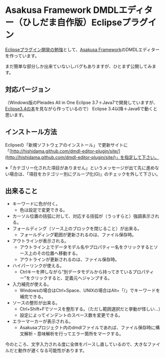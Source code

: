 Asakusa Framework DMDLエディター（ひしだま自作版）Eclipseプラグイン
===================================================================

[Eclipseプラグイン開発の勉強](http://www.ne.jp/asahi/hishidama/home/tech/eclipse/plugin/develop/index.html)として、[Asakusa Framework](http://www.ne.jp/asahi/hishidama/home/tech/asakusafw/index.html)のDMDLエディターを作っています。

まだ簡単な部分しか出来ていないしバグもありますが、ひとまず公開してみます。


対応バージョン
--------------

（Windows版のPleiades All in One Eclipse 3.7＋Java7で開発していますが、[Eclipse3.4の本](http://www.ne.jp/asahi/hishidama/home/book/tech.html#Eclipse3.4plugin)を見ながら作っているので）
Eclipse 3.4以降＋Java6で動くと思います。


インストール方法
----------------

Eclipseの「新規ソフトウェアのインストール」で更新サイトに「[http://hishidama.github.com/dmdl-editor-plugin/site/](http://hishidama.github.com/dmdl-editor-plugin/site/)」を指定して下さい。

※「カテゴリー化された項目がありません」というメッセージが出て先に進めない場合は、「項目をカテゴリー別にグループ化(G)」のチェックを外して下さい。


出来ること
----------------

* キーワードに色が付く。
    * 色は設定で変更できる。
* カーソル位置の括弧に対して、対応する括弧が（うっすらと）強調表示される。
* フォールディング（ソース上のブロックを閉じること）が出来る。
    * フォールディング範囲が更新されるのは、ファイル保存時。
* アウトラインが表示される。
    * アウトライン上でデータモデル名やプロパティー名をクリックするとソース上のその位置へ移動する。
    * アウトラインが更新されるのは、ファイル保存時。
* ハイパーリンクが使える。
    * Ctrlキーを押しながら“別データモデルから持ってきているプロパティー”をクリックすると、定義元へジャンプする。
* 入力補完が使える。
    * Windowsの場合はCtrl+Space、UNIXの場合はAlt+「/」でキーワードを補完できる。
* ソースの整形が出来る。
    * Ctrl+Shift+Fでソースを整形する。（ただし範囲選択だと挙動が怪しい…）
    * 設定によってインデントのスペース数を変更できる。
* エラーマーカーが表示される。
    * Asakusaプロジェクト内のdmdlファイルであれば、ファイル保存時に構文解析・意味解析を行ってエラー箇所をマークする。

今のところ、文字入力される度に全体をパースし直しているので、大きなファイルだと動作が遅くなる可能性があります。

